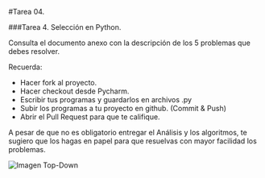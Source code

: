 #Tarea 04.

###Tarea 4. Selección en Python.

Consulta el documento anexo con la descripción de los 5 problemas que debes resolver.

Recuerda:
* Hacer fork al proyecto.
* Hacer checkout desde Pycharm.
* Escribir tus programas y guardarlos en archivos .py
* Subir los programas a tu proyecto en github. (Commit & Push)
* Abrir el Pull Request para que te califique.

A pesar de que no es obligatorio entregar el Análisis y los algoritmos, te sugiero que los hagas en papel para que resuelvas con mayor facilidad los problemas.

![Imagen Top-Down](https://lh5.googleusercontent.com/GpHZlCTJaNR4Y2-OOhfdAa3ITWR33J1qtWxOcL478ZpduyeJRGsUiXZQyXTI2jr8qGr5FH7CZ4wOVdc=w1363-h755)
